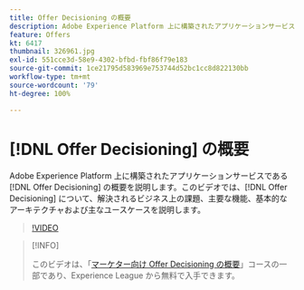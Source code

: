 ```yaml
---
title: Offer Decisioning の概要
description: Adobe Experience Platform 上に構築されたアプリケーションサービスである Offer Decisioning の概要を説明します。
feature: Offers
kt: 6417
thumbnail: 326961.jpg
exl-id: 551cce3d-58e9-4302-bfbd-fbf86f79e183
source-git-commit: 1ce21795d583969e753744d52bc1cc8d822130bb
workflow-type: tm+mt
source-wordcount: '79'
ht-degree: 100%

---
```


# [!DNL Offer Decisioning] の概要

Adobe Experience Platform 上に構築されたアプリケーションサービスである [!DNL Offer Decisioning] の概要を説明します。このビデオでは、[!DNL Offer Decisioning] について、解決されるビジネス上の課題、主要な機能、基本的なアーキテクチャおよび主なユースケースを説明します。


>[!VIDEO](https://video.tv.adobe.com/v/326961?quality=12&learn=on)

>[!INFO]
>
> このビデオは、「[マーケター向け Offer Decisioning の概要](https://experienceleague.adobe.com/?recommended=ExperiencePlatform-U-1-2020.1.offerdecisioning)」コースの一部であり、Experience League から無料で入手できます。
